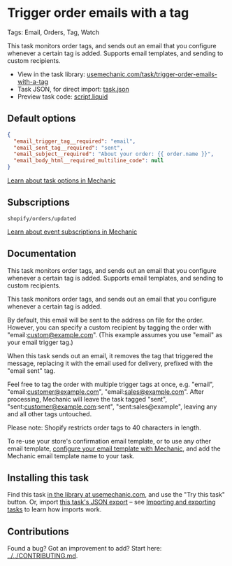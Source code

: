 # Trigger order emails with a tag

Tags: Email, Orders, Tag, Watch

This task monitors order tags, and sends out an email that you configure whenever a certain tag is added. Supports email templates, and sending to custom recipients.

* View in the task library: [usemechanic.com/task/trigger-order-emails-with-a-tag](https://usemechanic.com/task/trigger-order-emails-with-a-tag)
* Task JSON, for direct import: [task.json](../../tasks/trigger-order-emails-with-a-tag.json)
* Preview task code: [script.liquid](./script.liquid)

## Default options

```json
{
  "email_trigger_tag__required": "email",
  "email_sent_tag__required": "sent",
  "email_subject__required": "About your order: {{ order.name }}",
  "email_body_html__required_multiline_code": null
}
```

[Learn about task options in Mechanic](https://docs.usemechanic.com/article/471-task-options)

## Subscriptions

```liquid
shopify/orders/updated
```

[Learn about event subscriptions in Mechanic](https://docs.usemechanic.com/article/408-subscriptions)

## Documentation

This task monitors order tags, and sends out an email that you configure whenever a certain tag is added. Supports email templates, and sending to custom recipients.

This task monitors order tags, and sends out an email that you configure whenever a certain tag is added.

By default, this email will be sent to the address on file for the order. However, you can specify a custom recipient by tagging the order with "email:custom@example.com". (This example assumes you use "email" as your email trigger tag.)

When this task sends out an email, it removes the tag that triggered the message, replacing it with the email used for delivery, prefixed with the "email sent" tag.

Feel free to tag the order with multiple trigger tags at once, e.g. "email", "email:customer@example.com", "email:sales@example.com". After processing, Mechanic will leave the task tagged "sent", "sent:customer@example.com:sent", "sent:sales@example", leaving any and all other tags untouched.

Please note: Shopify restricts order tags to 40 characters in length.

To re-use your store's confirmation email template, or to use any other email template, [configure your email template with Mechanic](https://help.usemechanic.com/en/articles/2722264-add-an-email-template), and add the Mechanic email template name to your task.

## Installing this task

Find this task [in the library at usemechanic.com](https://usemechanic.com/task/trigger-order-emails-with-a-tag), and use the "Try this task" button. Or, import [this task's JSON export](../../tasks/trigger-order-emails-with-a-tag.json) – see [Importing and exporting tasks](https://docs.usemechanic.com/article/505-importing-and-exporting-tasks) to learn how imports work.

## Contributions

Found a bug? Got an improvement to add? Start here: [../../CONTRIBUTING.md](../../CONTRIBUTING.md).
